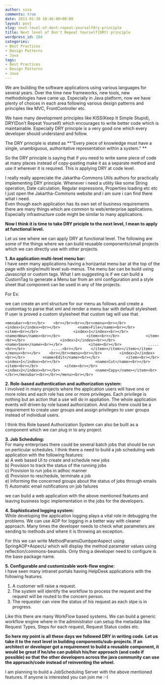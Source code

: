 ```yaml
---
author: siva
comments: true
date: 2011-01-30 18:46:00+00:00
layout: post
slug: next-level-of-dont-repeat-yourselfdry-principle
title: Next level of Don't Repeat Yourself(DRY) principle
wordpress_id: 284
categories:
- Best Practices
- Design Patterns
- Java
tags:
- Best Practices
- Design Patterns
- Java
---
```


We are building the software applications using various languages for several years. Over the time new frameworks, new tools, new methodologies have came up. Especially in Java platform, now we have plenty of choices in each area following various design patterns and principles like MVC, FrontController etc.  
  
We have many development principles like KISS(Keep It Simple Stupid), DRY(Don't Repeat Yourself) which encourages to write better code which is maintainable. Especially DRY principle is a very good one which every developer should understand and follow.  
  
The DRY principle is stated as **"Every piece of knowledge must have a single, unambiguous, authoritative representation within a system." **  
  
So the DRY principle is saying that if you need to write same piece of code at many places instead of copy-pasting make it as a separate method and use it wherever it is required. This is applying DRY at code level.  
  
I really really appreciate the Jakartha-Commons Utils authors for practically implementing DRY principle. Whenever i need a utility like some String operation, Date calculation, Regular expressions, Properties loading etc etc I just open the Jakartha-Commons website and i am sure i can find there what i need.  
Even though each application has its own set of business requirements there are many things which are common to web/enterprise applications. Especially infrastructure code might be similar to many applications.  
  
**Now I think it is time to take DRY priciple to the next level, I mean to apply at functional level.**  
  
Let us see where we can apply DRY at functional level. The following are some of the things where we can build reusable components/small projects which we can directly use with other projects.  
  
**1. An application multi-level menu bar:**  
I have seen many applications having a horizantal menu bar at the top of the page with single/multi level sub-menus. The menu bar can be build using Javascript or custom tags. What I am suggesting is if we can build a CustomTag to generate a Menu bar from an xml configuration and a style sheet that component can be used in any of hte projects.  
  
For Ex:  
  
we can create an xml structure for our menu as follows and create a customtag to parse that xml and render a menu bar with default stylesheet. If user is proved a custom stylesheet that custom tag will use that.  

    
    <menubar><br></br>    <br></br><br></br><menu><br></br>        <index>1</index><br></br>        <name>File</name><br></br>            <item><br></br>                <index>1</index><br></br>                <name>New</name><br></br>            <item><br></br>            <item><br></br>                <index>2</index><br></br>                <name>Save</name><br></br>            <item><br></br>            .....<br></br>            .....<br></br>    </item></item></item></item></menu><br></br>    <br></br><menu><br></br>        <index>2</index><br></br>        <name>Edit</name><br></br>            <item><br></br>                <index>1</index><br></br>                <name>Cut</name><br></br>            <item><br></br>            <item><br></br>                <index>2</index><br></br>                <name>Copy</name></item><br></br></menubar><br></br></menu><br></br>

  
  
  
**2. Role-based authentication and authorization system:**  
I involved in many projects where the application users will have one or more roles and each role has one or more privileges. Each privilege is nothing but an action that a use will do in appliation. The whole application events will driven by role based authorization. And also there could be a requirement to create user groups and assign privileges to user groups instead of individual users.  
  
I think this Role based Authorization System can also be built as a component which we can plug in to any project.  
  
**3. Job Scheduling:**  
For many enterprises there could be several batch jobs that should be run on perticular schedules. I think there a need to build a job scheduling web application with the following features:  
a) A web based UI to create and schedule new jobs   
b) Provision to track the status of the running jobs   
c) Provision to run jobs in adhoc manner  
d) Provision to reschedule, terminate a job  
e) Informing the concerned groups about the status of jobs through emails  
f) Automatic email notifications on job failures  
  
we can build a web application with the above mentioned features and leaving business logic implementation in the jobs for the developers.  
  
**4. Sophisticated logging system:**  
While developing the application logging plays a vital role in debugging the problems. We can use AOP for logging in a better way with cleaner approach. Many times the developer needs to check what parameters are sending to methods and where it is throwing an exception.   
  
For this we can write MethodParamsDumbperAspect using SpringAOP+AspectJ which will display the method parameter values using reflection/commons-beanutils. Only thing a developer need to configure is the base package name.  
  
  
**5. Configurable and customizable work-flow engine**:  
I have seen many intranet portals having HelpDesk applications with the following features.  
  
1. A customer will raise a request.  
2. The system will identify the workflow to process the request and the request will be routed to the concern person.  
3. The requester can view the status of his request as each stpe is in progress.  
  
Like this there are many WorkFlow based systems. We can build a generic workflow engine where in the administrator can setup the metadata like Request Types, Steps for each request, Request Status codes etc.  
  
**So here my point is all these days we followed DRY in writing code. Let us take it to the next level in building components/sub-projects. If an architect or developer got a requirement to build a reusable component, it would be great if he/she can publish his/her approach (and code if possible) so that the other developers across the java community can use the approach/code instead of reinventing the wheel.**  
  
I am planning to build a JobScheduling Server with the above mentioned features. If anyone is interested you can join me :-)
